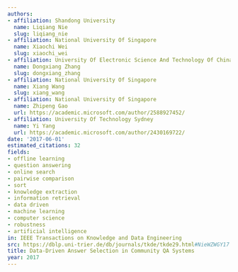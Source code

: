 ```yaml
---
authors:
- affiliation: Shandong University
  name: Liqiang Nie
  slug: liqiang_nie
- affiliation: National University Of Singapore
  name: Xiaochi Wei
  slug: xiaochi_wei
- affiliation: University Of Electronic Science And Technology Of China
  name: Dongxiang Zhang
  slug: dongxiang_zhang
- affiliation: National University Of Singapore
  name: Xiang Wang
  slug: xiang_wang
- affiliation: National University Of Singapore
  name: Zhipeng Gao
  url: https://academic.microsoft.com/author/2588927452/
- affiliation: University Of Technology Sydney
  name: Yi Yang
  url: https://academic.microsoft.com/author/2430169722/
date: '2017-06-01'
estimated_citations: 32
fields:
- offline learning
- question answering
- online search
- pairwise comparison
- sort
- knowledge extraction
- information retrieval
- data driven
- machine learning
- computer science
- robustness
- artificial intelligence
in: IEEE Transactions on Knowledge and Data Engineering
src: https://dblp.uni-trier.de/db/journals/tkde/tkde29.html#NieWZWGY17
title: Data-Driven Answer Selection in Community QA Systems
year: 2017
---
```

